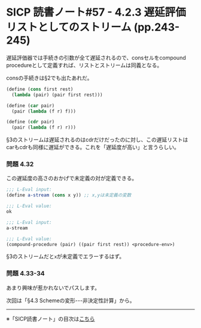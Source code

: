 SICP 読書ノート#57 - 4.2.3 遅延評価リストとしてのストリーム (pp.243-245)
======================================

遅延評価器では手続きの引数が全て遅延されるので、consセルをcompound procedureとして定義すれば、リストとストリームは同義となる。

consの手続きは§2でも出たあれだ。

```scheme
(define (cons first rest)
  (lambda (pair) (pair first rest)))

(define (car pair)
  (pair (lambda (f r) f)))

(define (cdr pair)
  (pair (lambda (f r) r)))
```

§3のストリームは遅延されるのはcdrだけだったのに対し、この遅延リストはcarもcdrも同様に遅延ができる。これを「遅延度が高い」と言うらしい。


### 問題 4.32

この遅延度の高さのおかげで未定義の対が定義できる。

```scheme
;;; L-Eval input:
(define a-stream (cons x y)) ;; x,yは未定義の変数

;;; L-Eval value:
ok

;;; L-Eval input:
a-stream

;;; L-Eval value:
(compound-procedure (pair) ((pair first rest)) <procedure-env>)
```

§3のストリームだと```x```が未定義でエラーするはず。


### 問題 4.33-34

あまり興味が惹かれないでパスします。


次回は「§4.3 Schemeの変形---非決定性計算」から。

--------------------------------

※「SICP読書ノート」の目次は[こちら](/entry/sicp/index)


<script type="text/x-mathjax-config">
  MathJax.Hub.Config({ tex2jax: { inlineMath: [['$','$'], ["\\(","\\)"]] } });
</script>
<script type="text/javascript"
  src="http://cdn.mathjax.org/mathjax/latest/MathJax.js?config=TeX-AMS_HTML">
</script>
<meta http-equiv="X-UA-Compatible" CONTENT="IE=EmulateIE7" />


